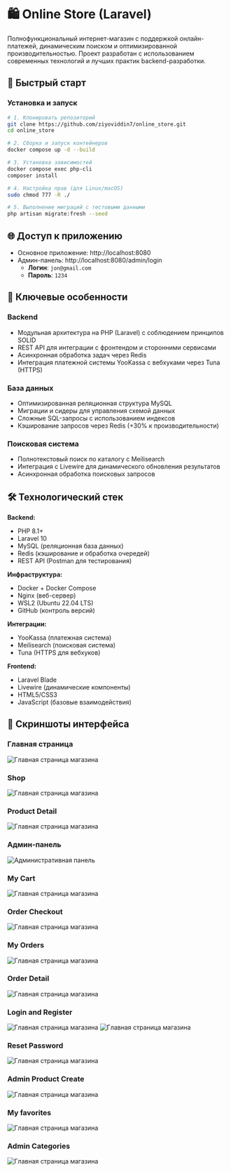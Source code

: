 # 🛍️ Online Store (Laravel)

Полнофункциональный интернет-магазин с поддержкой онлайн-платежей, динамическим поиском и оптимизированной производительностью. Проект разработан с использованием современных технологий и лучших практик backend-разработки.

## 🚀 Быстрый старт

### Установка и запуск

```bash
# 1. Клонировать репозиторий
git clone https://github.com/ziyoviddin7/online_store.git
cd online_store

# 2. Сборка и запуск контейнеров
docker compose up -d --build

# 3. Установка зависимостей
docker compose exec php-cli
composer install

# 4. Настройка прав (для Linux/macOS)
sudo chmod 777 -R ./

# 5. Выполнение миграций с тестовыми данными
php artisan migrate:fresh --seed
```

## 🌐 Доступ к приложению
- Основное приложение: http://localhost:8080
- Админ-панель: http://localhost:8080/admin/login
  - **Логин**: `jon@gmail.com`
  - **Пароль**: `1234`

## 🚀 Ключевые особенности

### Backend
- Модульная архитектура на PHP (Laravel) с соблюдением принципов SOLID
- REST API для интеграции с фронтендом и сторонними сервисами
- Асинхронная обработка задач через Redis
- Интеграция платежной системы YooKassa с вебхуками через Tuna (HTTPS)

### База данных
- Оптимизированная реляционная структура MySQL
- Миграции и сидеры для управления схемой данных
- Сложные SQL-запросы с использованием индексов
- Кэширование запросов через Redis (+30% к производительности)

### Поисковая система
- Полнотекстовый поиск по каталогу с Meilisearch
- Интеграция с Livewire для динамического обновления результатов
- Асинхронная обработка поисковых запросов

## 🛠 Технологический стек

**Backend:**
- PHP 8.1+
- Laravel 10
- MySQL (реляционная база данных)
- Redis (кэширование и обработка очередей)
- REST API (Postman для тестирования)

**Инфраструктура:**
- Docker + Docker Compose
- Nginx (веб-сервер)
- WSL2 (Ubuntu 22.04 LTS)
- GitHub (контроль версий)

**Интеграции:**
- YooKassa (платежная система)
- Meilisearch (поисковая система)
- Tuna (HTTPS для вебхуков)

**Frontend:**
- Laravel Blade
- Livewire (динамические компоненты)
- HTML5/CSS3
- JavaScript (базовые взаимодействия)

## 📸 Скриншоты интерфейса

### Главная страница
![Главная страница магазина](screenshots/HOME.png)

### Shop
![Главная страница магазина](screenshots/shop.png)

### Product Detail
![Главная страница магазина](screenshots/product_detail.png)

### Админ-панель
![Административная панель](screenshots/admin_products.png)

### My Cart
![Главная страница магазина](screenshots/my_cart.png)

### Order Checkout
![Главная страница магазина](screenshots/order_checkout.png)

### My Orders
![Главная страница магазина](screenshots/my_order_list.png)

### Order Detail
![Главная страница магазина](screenshots/my_order_details.png)

### Login and Register
![Главная страница магазина](screenshots/127.0.0.1_8080_login.png)
![Главная страница магазина](screenshots/127.0.0.1_8080_register.png)

### Reset Password
![Главная страница магазина](screenshots/127.0.0.1_8080_reset-password.png)

### Admin Product Create
![Главная страница магазина](screenshots/127.0.0.1_8080_admin_product_create.png)

### My favorites
![Главная страница магазина](screenshots/my_favorites.png)

### Admin Categories
![Главная страница магазина](screenshots/127.0.0.1_8080_admin_categories.png)
